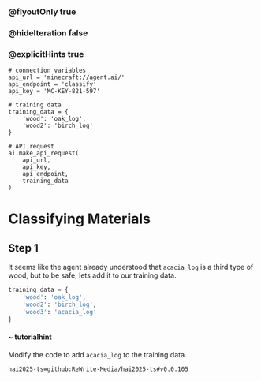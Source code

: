 ### @flyoutOnly true
### @hideIteration false
### @explicitHints true

```python-template
# connection variables
api_url = 'minecraft://agent.ai/'
api_endpoint = 'classify'
api_key = 'MC-KEY-821-597'
 
# training data
training_data = {
    'wood': 'oak_log',
    'wood2': 'birch_log'
}
 
# API request
ai.make_api_request(
    api_url,
    api_key,
    api_endpoint,
    training_data
)

```

# Classifying Materials

## Step 1
It seems like the agent already understood that `acacia_log` is a third type of wood, but to be safe, lets add it to our training data.

```python
training_data = {
    'wood': 'oak_log',
    'wood2': 'birch_log',
    'wood3': 'acacia_log'
}
```
#### ~ tutorialhint 
Modify the code to add `acacia_log` to the training data.


```package
hai2025-ts=github:ReWrite-Media/hai2025-ts#v0.0.105
```
